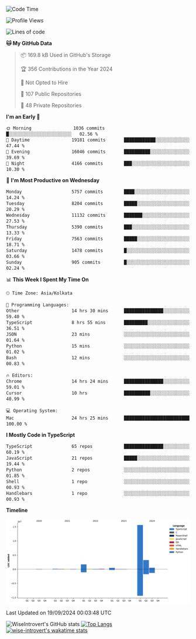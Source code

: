 <!--START_SECTION:waka-->
![Code Time](http://img.shields.io/badge/Code%20Time-1%2C621%20hrs%2010%20mins-blue)

![Profile Views](http://img.shields.io/badge/Profile%20Views-0-blue)

![Lines of code](https://img.shields.io/badge/From%20Hello%20World%20I%27ve%20Written-22.3%20million%20lines%20of%20code-blue)

**🐱 My GitHub Data** 

> 📦 169.8 kB Used in GitHub's Storage 
 > 
> 🏆 356 Contributions in the Year 2024
 > 
> 🚫 Not Opted to Hire
 > 
> 📜 107 Public Repositories 
 > 
> 🔑 48 Private Repositories 
 > 
**I'm an Early 🐤** 

```text
🌞 Morning                1036 commits        █░░░░░░░░░░░░░░░░░░░░░░░░   02.56 % 
🌆 Daytime                19181 commits       ████████████░░░░░░░░░░░░░   47.44 % 
🌃 Evening                16046 commits       ██████████░░░░░░░░░░░░░░░   39.69 % 
🌙 Night                  4166 commits        ███░░░░░░░░░░░░░░░░░░░░░░   10.30 % 
```
📅 **I'm Most Productive on Wednesday** 

```text
Monday                   5757 commits        ████░░░░░░░░░░░░░░░░░░░░░   14.24 % 
Tuesday                  8204 commits        █████░░░░░░░░░░░░░░░░░░░░   20.29 % 
Wednesday                11132 commits       ███████░░░░░░░░░░░░░░░░░░   27.53 % 
Thursday                 5390 commits        ███░░░░░░░░░░░░░░░░░░░░░░   13.33 % 
Friday                   7563 commits        █████░░░░░░░░░░░░░░░░░░░░   18.71 % 
Saturday                 1478 commits        █░░░░░░░░░░░░░░░░░░░░░░░░   03.66 % 
Sunday                   905 commits         █░░░░░░░░░░░░░░░░░░░░░░░░   02.24 % 
```


📊 **This Week I Spent My Time On** 

```text
🕑︎ Time Zone: Asia/Kolkata

💬 Programming Languages: 
Other                    14 hrs 30 mins      ███████████████░░░░░░░░░░   59.40 % 
TypeScript               8 hrs 55 mins       █████████░░░░░░░░░░░░░░░░   36.51 % 
JSON                     23 mins             ░░░░░░░░░░░░░░░░░░░░░░░░░   01.64 % 
Python                   15 mins             ░░░░░░░░░░░░░░░░░░░░░░░░░   01.02 % 
Bash                     12 mins             ░░░░░░░░░░░░░░░░░░░░░░░░░   00.83 % 

🔥 Editors: 
Chrome                   14 hrs 24 mins      ███████████████░░░░░░░░░░   59.01 % 
Cursor                   10 hrs              ██████████░░░░░░░░░░░░░░░   40.99 % 

💻 Operating System: 
Mac                      24 hrs 25 mins      █████████████████████████   100.00 % 
```

**I Mostly Code in TypeScript** 

```text
TypeScript               65 repos            ███████████████░░░░░░░░░░   60.19 % 
JavaScript               21 repos            █████░░░░░░░░░░░░░░░░░░░░   19.44 % 
Python                   2 repos             ░░░░░░░░░░░░░░░░░░░░░░░░░   01.85 % 
Shell                    1 repo              ░░░░░░░░░░░░░░░░░░░░░░░░░   00.93 % 
Handlebars               1 repo              ░░░░░░░░░░░░░░░░░░░░░░░░░   00.93 % 
```



**Timeline**

![Lines of Code chart](https://raw.githubusercontent.com/wise-introvert/wise-introvert/master/assets/bar_graph.png)


 Last Updated on 19/09/2024 00:03:48 UTC
<!--END_SECTION:waka-->

![WiseIntrovert's GitHub stats](https://github-readme-stats.vercel.app/api?username=wise-introvert&count_private=true&show_icons=true)
[![Top Langs](https://github-readme-stats.vercel.app/api/top-langs/?username=wise-introvert&langs_count=10)](https://github.com/anuraghazra/github-readme-stats)
[![wise-introvert's wakatime stats](https://github-readme-stats.vercel.app/api/wakatime?username=wiseintrovert)](https://github.com/anuraghazra/github-readme-stats)
